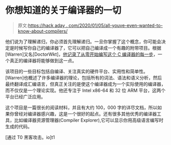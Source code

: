 # 你想知道的关于编译器的一切

> 原文:[https://hack aday . com/2020/01/05/all-youve-even-wanted-to-know-about-compilers/](https://hackaday.com/2020/01/05/all-youve-ever-wanted-to-know-about-compilers/)

他们说为了理解递归，你必须首先理解递归。一旦你掌握了这个概念，你可能会决定是时候写你自己的编译器了，它可以把自己编译成一个有趣的附带项目。根据[Warren]又名[DoctorWkt]，[他记录了从零开始编写这个 C 编译器的每一步](https://github.com/DoctorWkt/acwj)，一个真正的编译器将能够做到这一点。

该项目的一些目标包括自编译、关注真实的硬件平台、实用性和简单性。[Warren]也概述了许多编译器的理论，包括所有的词法、语法和语义分析，然后最终翻译成汇编语言，但真正关注的是使这个编译器成为一个实际使用的编译器，而不仅仅是一个理论实现。他还专注于 Intel x86-64 和 32 位 ARM 平台，这两个平台已经广泛应用。

这个项目是一篇很长的阅读材料，并且有大约 100，000 字的详尽文档，所以如果你曾经对编译器感兴趣，这是一个很好的起点。还有很多其他优秀的编译器工具，比如编译器资源管理器(Compiler Explorer),它可以显示你用高级语言编写时生成的代码。

[通过 T0 黑客攻击。io]t1